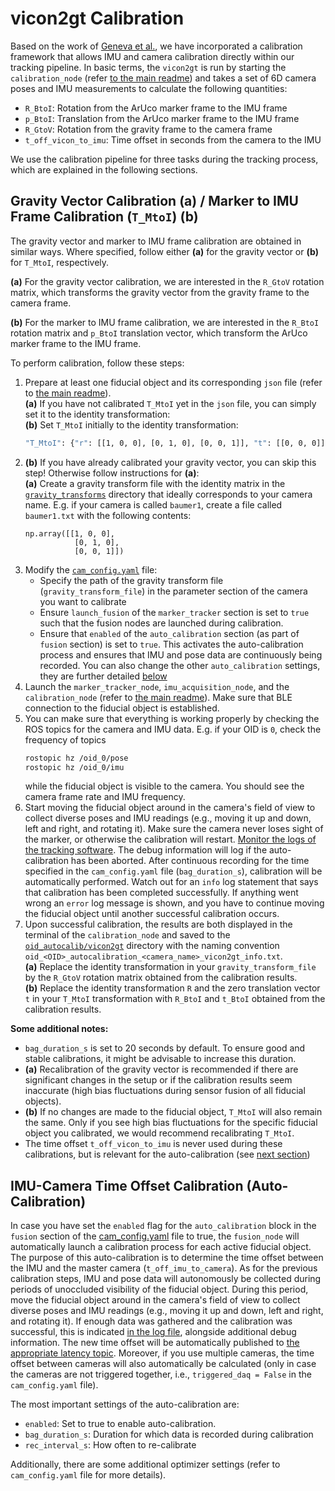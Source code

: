 # vicon2gt Calibration
Based on the work of [Geneva et al.](https://github.com/rpng/vicon2gt), we have incorporated a calibration framework that allows IMU and camera calibration directly within our tracking pipeline. In basic terms, the `vicon2gt` is run by starting the `calibration_node` (refer [to the main readme](../README.md#running-the-tracking-pipeline)) and takes a set of 6D camera poses and IMU measurements to calculate the following quantities:

- `R_BtoI`: Rotation from the ArUco marker frame to the IMU frame
- `p_BtoI`: Translation from the ArUco marker frame to the IMU frame
- `R_GtoV`: Rotation from the gravity frame to the camera frame
- `t_off_vicon_to_imu`: Time offset in seconds from the camera to the IMU

We use the calibration pipeline for three tasks during the tracking process, which are explained in the following sections.

## Gravity Vector Calibration (a) / Marker to IMU Frame Calibration (`T_MtoI`) (b)

The gravity vector and marker to IMU frame calibration are obtained in similar ways. Where specified, follow either **(a)** for the gravity vector or **(b)** for `T_MtoI`, respectively.

**(a)** For the gravity vector calibration, we are interested in the `R_GtoV` rotation matrix, which transforms the gravity vector from the gravity frame to the camera frame. 

**(b)** For the marker to IMU frame calibration, we are interested in the `R_BtoI` rotation matrix and `p_BtoI` translation vector, which transform the ArUco marker frame to the IMU frame.

To perform calibration, follow these steps:

1. Prepare at least one fiducial object and its corresponding `json` file (refer to [the main readme](../README.md#preparing-the-tracking-system-for-first-use)).  
**(a)** If you have not calibrated `T_MtoI` yet in the `json` file, you can simply set it to the identity transformation:  
**(b)** Set `T_MtoI` initially to the identity transformation:
    ```bash
    "T_MtoI": {"r": [[1, 0, 0], [0, 1, 0], [0, 0, 1]], "t": [[0, 0, 0]]}
    ```
2. **(b)** If you have already calibrated your gravity vector, you can skip this step! Otherwise follow instructions for **(a)**:  
**(a)** Create a gravity transform file with the identity matrix in the [`gravity_transforms`](../fusionpose_pkg/src/files/gravity_transforms) directory that ideally corresponds to your camera name. E.g. if your camera is called `baumer1`, create a file called `baumer1.txt` with the following contents: 
    ```
    np.array([[1, 0, 0],
               [0, 1, 0],
               [0, 0, 1]])
    ```
3. Modify the [`cam_config.yaml`](../fusionpose_pkg/config/cam_config.yaml) file:
    - Specify the path of the gravity transform file (`gravity_transform_file`) in the parameter section of the camera you want to calibrate
    - Ensure `launch_fusion` of the `marker_tracker` section is set to `true` such that the fusion nodes are launched during calibration.
    - Ensure that `enabled` of the `auto_calibration` section (as part of `fusion` section) is set to `true`. This activates the auto-calibration process and ensures that IMU and pose data are continuously being recorded. You can also change the other `auto_calibration` settings, they are further detailed [below](#imu-camera-time-offset-calibration-auto-calibration)
4. Launch the `marker_tracker_node`, `imu_acquisition_node`, and the `calibration_node` (refer to [the main readme](../README.md#running-the-tracking-pipeline)). Make sure that BLE connection to the fiducial object is established.
5. You can make sure that everything is working properly by checking the ROS topics for the camera and IMU data. E.g. if your OID is `0`, check the frequency of topics
    ```bash
    rostopic hz /oid_0/pose
    rostopic hz /oid_0/imu
    ```
    while the fiducial object is visible to the camera. You should see the camera frame rate and IMU frequency.
6. Start moving the fiducial object around in the camera's field of view to collect diverse poses and IMU readings (e.g., moving it up and down, left and right, and rotating it). Make sure the camera never loses sight of the marker, or otherwise the calibration will restart. [Monitor the logs of the tracking software](../README.md#monitoring). The debug information will log if the auto-calibration has been aborted. After continuous recording for the time specified in the `cam_config.yaml` file (`bag_duration_s`), calibration will be automatically performed. Watch out for an `info` log statement that says that calibration has been completed successfully. If anything went wrong an `error` log message is shown, and you have to continue moving the fiducial object until another successful calibration occurs.
7. Upon successful calibration, the results are both displayed in the terminal of the `calibration_node` and saved to the [`oid_autocalib/vicon2gt`](../fusionpose_pkg/src/files/oid_autocalib/vicon2gt) directory with the naming convention `oid_<OID>_autocalibration_<camera_name>_vicon2gt_info.txt`.  
**(a)** Replace the identity transformation in your `gravity_transform_file` by the `R_GtoV` rotation matrix obtained from the calibration results.  
**(b)** Replace the identity transformation `R` and the zero translation vector `t` in your `T_MtoI` transformation with `R_BtoI` and `t_BtoI` obtained from the calibration results.


**Some additional notes:**
- `bag_duration_s` is set to 20 seconds by default. To ensure good and stable calibrations, it might be advisable to increase this duration.
- **(a)** Recalibration of the gravity vector is recommended if there are significant changes in the setup or if the calibration results seem inaccurate (high bias fluctuations during sensor fusion of all fiducial objects).
- **(b)** If no changes are made to the fiducial object, `T_MtoI` will also remain the same. Only if you see high bias fluctuations for the specific fiducial object you calibrated, we would recommend recalibrating `T_MtoI`.
- The time offset `t_off_vicon_to_imu` is never used during these calibrations, but is relevant for the auto-calibration (see [next section](#imu-camera-time-offset-calibration-auto-calibration))


## IMU-Camera Time Offset Calibration (Auto-Calibration)
In case you have set the `enabled` flag for the `auto_calibration` block in the `fusion` section of the [cam_config.yaml](../fusionpose_pkg/config/cam_config.yaml) file to true, the `fusion_node` will automatically launch a calibration process for each active fiducial object. The purpose of this auto-calibration is to determine the time offset between the IMU and the master camera (`t_off_imu_to_camera`). As for the previous calibration steps, IMU and pose data will autonomously be collected during periods of unoccluded visibility of the fiducial object. During this period, move the fiducial object around in the camera's field of view to collect diverse poses and IMU readings (e.g., moving it up and down, left and right, and rotating it). If enough data was gathered and the calibration was successful, this is indicated [in the log file](../README.md#monitoring), alongside additional debug information. The new time offset will be automatically published to [the appropriate latency topic](../README.md#topics-overview). Moreover, if you use multiple cameras, the time offset between cameras will also automatically be calculated (only in case the cameras are not triggered together, i.e., `triggered_daq = False` in the `cam_config.yaml` file).

The most important settings of the auto-calibration are:
- `enabled`: Set to true to enable auto-calibration.
- `bag_duration_s`: Duration for which data is recorded during calibration
- `rec_interval_s`: How often to re-calibrate

Additionally, there are some additional optimizer settings (refer to `cam_config.yaml` file for more details).